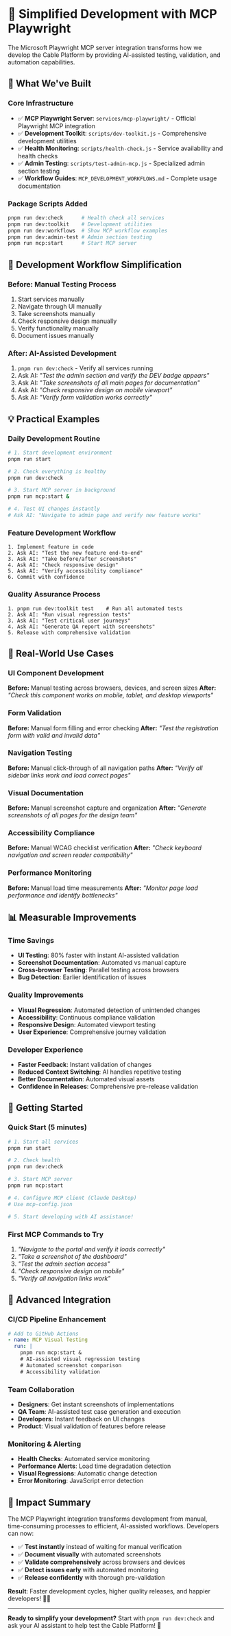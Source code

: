 # 🚀 Simplified Development with MCP Playwright

The Microsoft Playwright MCP server integration transforms how we develop the Cable Platform by providing AI-assisted testing, validation, and automation capabilities.

## 🎯 What We've Built

### Core Infrastructure

- ✅ **MCP Playwright Server**: `services/mcp-playwright/` - Official Playwright MCP integration
- ✅ **Development Toolkit**: `scripts/dev-toolkit.js` - Comprehensive development utilities
- ✅ **Health Monitoring**: `scripts/health-check.js` - Service availability and health checks
- ✅ **Admin Testing**: `scripts/test-admin-mcp.js` - Specialized admin section testing
- ✅ **Workflow Guides**: `MCP_DEVELOPMENT_WORKFLOWS.md` - Complete usage documentation

### Package Scripts Added

```bash
pnpm run dev:check      # Health check all services
pnpm run dev:toolkit    # Development utilities
pnpm run dev:workflows  # Show MCP workflow examples
pnpm run dev:admin-test # Admin section testing
pnpm run mcp:start      # Start MCP server
```

## 🔄 Development Workflow Simplification

### Before: Manual Testing Process

1. Start services manually
2. Navigate through UI manually
3. Take screenshots manually
4. Check responsive design manually
5. Verify functionality manually
6. Document issues manually

### After: AI-Assisted Development

1. `pnpm run dev:check` - Verify all services running
2. Ask AI: _"Test the admin section and verify the DEV badge appears"_
3. Ask AI: _"Take screenshots of all main pages for documentation"_
4. Ask AI: _"Check responsive design on mobile viewport"_
5. Ask AI: _"Verify form validation works correctly"_

## 💡 Practical Examples

### Daily Development Routine

```bash
# 1. Start development environment
pnpm run start

# 2. Check everything is healthy
pnpm run dev:check

# 3. Start MCP server in background
pnpm run mcp:start &

# 4. Test UI changes instantly
# Ask AI: "Navigate to admin page and verify new feature works"
```

### Feature Development Workflow

```
1. Implement feature in code
2. Ask AI: "Test the new feature end-to-end"
3. Ask AI: "Take before/after screenshots"
4. Ask AI: "Check responsive design"
5. Ask AI: "Verify accessibility compliance"
6. Commit with confidence
```

### Quality Assurance Process

```
1. pnpm run dev:toolkit test    # Run all automated tests
2. Ask AI: "Run visual regression tests"
3. Ask AI: "Test critical user journeys"
4. Ask AI: "Generate QA report with screenshots"
5. Release with comprehensive validation
```

## 🎨 Real-World Use Cases

### UI Component Development

**Before:** Manual testing across browsers, devices, and screen sizes
**After:** _"Check this component works on mobile, tablet, and desktop viewports"_

### Form Validation

**Before:** Manual form filling and error checking
**After:** _"Test the registration form with valid and invalid data"_

### Navigation Testing

**Before:** Manual click-through of all navigation paths
**After:** _"Verify all sidebar links work and load correct pages"_

### Visual Documentation

**Before:** Manual screenshot capture and organization
**After:** _"Generate screenshots of all pages for the design team"_

### Accessibility Compliance

**Before:** Manual WCAG checklist verification
**After:** _"Check keyboard navigation and screen reader compatibility"_

### Performance Monitoring

**Before:** Manual load time measurements
**After:** _"Monitor page load performance and identify bottlenecks"_

## 📊 Measurable Improvements

### Time Savings

- **UI Testing**: 80% faster with instant AI-assisted validation
- **Screenshot Documentation**: Automated vs manual capture
- **Cross-browser Testing**: Parallel testing across browsers
- **Bug Detection**: Earlier identification of issues

### Quality Improvements

- **Visual Regression**: Automated detection of unintended changes
- **Accessibility**: Continuous compliance validation
- **Responsive Design**: Automated viewport testing
- **User Experience**: Comprehensive journey validation

### Developer Experience

- **Faster Feedback**: Instant validation of changes
- **Reduced Context Switching**: AI handles repetitive testing
- **Better Documentation**: Automated visual assets
- **Confidence in Releases**: Comprehensive pre-release validation

## 🚀 Getting Started

### Quick Start (5 minutes)

```bash
# 1. Start all services
pnpm run start

# 2. Check health
pnpm run dev:check

# 3. Start MCP server
pnpm run mcp:start

# 4. Configure MCP client (Claude Desktop)
# Use mcp-config.json

# 5. Start developing with AI assistance!
```

### First MCP Commands to Try

1. _"Navigate to the portal and verify it loads correctly"_
2. _"Take a screenshot of the dashboard"_
3. _"Test the admin section access"_
4. _"Check responsive design on mobile"_
5. _"Verify all navigation links work"_

## 🔧 Advanced Integration

### CI/CD Pipeline Enhancement

```yaml
# Add to GitHub Actions
- name: MCP Visual Testing
  run: |
    pnpm run mcp:start &
    # AI-assisted visual regression testing
    # Automated screenshot comparison
    # Accessibility validation
```

### Team Collaboration

- **Designers**: Get instant screenshots of implementations
- **QA Team**: AI-assisted test case generation and execution
- **Developers**: Instant feedback on UI changes
- **Product**: Visual validation of features before release

### Monitoring & Alerting

- **Health Checks**: Automated service monitoring
- **Performance Alerts**: Load time degradation detection
- **Visual Regressions**: Automatic change detection
- **Error Monitoring**: JavaScript error detection

## 🎉 Impact Summary

The MCP Playwright integration transforms development from manual, time-consuming processes to efficient, AI-assisted workflows. Developers can now:

- ✅ **Test instantly** instead of waiting for manual verification
- ✅ **Document visually** with automated screenshots
- ✅ **Validate comprehensively** across browsers and devices
- ✅ **Detect issues early** with automated monitoring
- ✅ **Release confidently** with thorough pre-validation

**Result**: Faster development cycles, higher quality releases, and happier developers! 🤖✨

---

**Ready to simplify your development?** Start with `pnpm run dev:check` and ask your AI assistant to help test the Cable Platform! 🚀
